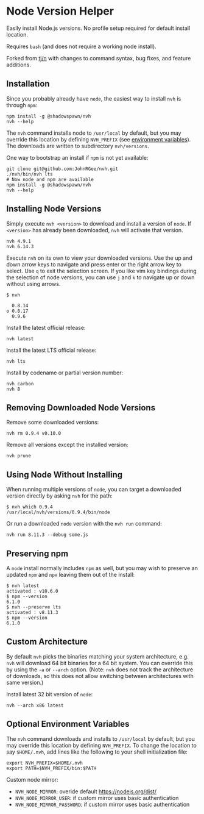 # Node Version Helper

Easily install Node.js versions. No profile setup required for default install location.

Requires `bash` (and does not require a working node install).

Forked from [tj/n](https://github.com/tj/n) with changes to command syntax, bug fixes, and feature additions.

## Installation

Since you probably already have `node`, the easiest way to install `nvh` is through `npm`:

    npm install -g @shadowspawn/nvh
    nvh --help

The `nvh` command installs node to `/usr/local` by default, but you may override this location by defining `NVH_PREFIX` (see [environment variables](#optional-environment-variables)). The downloads are written to subdirectory `nvh/versions`.

One way to bootstrap an install if `npm` is not yet available:

    git clone git@github.com:JohnRGee/nvh.git
    ./nvh/bin/nvh lts
    # Now node and npm are available
    npm install -g @shadowspawn/nvh
    nvh --help

## Installing Node Versions

Simply execute `nvh <version>` to download and install a version of `node`. If `<version>` has already been downloaded, `nvh` will activate that version.

    nvh 4.9.1
    nvh 6.14.3

Execute `nvh` on its own to view your downloaded versions. Use the up and down arrow keys to navigate and press enter or the right arrow key to select. Use `q` to exit the selection screen.
If you like vim key bindings during the selection of node versions, you can use `j` and `k` to navigate up or down without using arrows.

    $ nvh

      0.8.14
    ο 0.8.17
      0.9.6

Install the latest official release:

    nvh latest

Install the latest LTS official release:

    nvh lts

Install by codename or partial version number:

    nvh carbon
    nvh 8

## Removing Downloaded Node Versions

Remove some downloaded versions:

    nvh rm 0.9.4 v0.10.0

Remove all versions except the installed version:

    nvh prune

## Using Node Without Installing

When running multiple versions of `node`, you can target
a downloaded version directly by asking `nvh` for the path:

    $ nvh which 0.9.4
    /usr/local/nvh/versions/0.9.4/bin/node

Or run a downloaded `node` version with the `nvh run` command:

    nvh run 8.11.3 --debug some.js

## Preserving npm

A `node` install normally includes `npm` as well, but you may wish to preserve an updated `npm` and `npx` leaving them out of the install:

    $ nvh latest
    activated : v10.6.0
    $ npm --version
    6.1.0
    $ nvh --preserve lts
    activated : v8.11.3
    $ npm --version
    6.1.0

## Custom Architecture

By default `nvh` picks the binaries matching your system architecture, e.g. `nvh` will download 64 bit binaries for a 64 bit system. You can override this by using the `-a` or `--arch` option. (Note: `nvh` does not track the architecture of downloads, so this does not allow switching between architectures with same version.)

Install latest 32 bit version of `node`:

    nvh --arch x86 latest

## Optional Environment Variables

The `nvh` command downloads and installs to `/usr/local` by default, but you may override this location by defining `NVH_PREFIX`. 
To change the location to say `$HOME/.nvh`, add lines like the following to your shell initialization file:

    export NVH_PREFIX=$HOME/.nvh
    export PATH=$NVH_PREFIX/bin:$PATH

Custom node mirror:

- `NVH_NODE_MIRROR`: overide default <https://nodejs.org/dist/>
- `NVH_NODE_MIRROR_USER`: if custom mirror uses basic authentication
- `NVH_NODE_MIRROR_PASSWORD`: if custom mirror uses basic authentication


